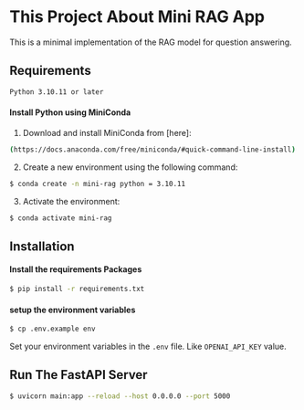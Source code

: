 # This Project About Mini RAG App

This is a minimal implementation of the RAG model for question answering.

## Requirements
```bash
Python 3.10.11 or later
```

#### Install Python using MiniConda

1) Download and install MiniConda from [here]: 
```bash
(https://docs.anaconda.com/free/miniconda/#quick-command-line-install)
```
2) Create a new environment using the following command:
```bash
$ conda create -n mini-rag python = 3.10.11
```
3) Activate the environment:
```bash
$ conda activate mini-rag
```

## Installation

#### Install the requirements Packages
```bash
$ pip install -r requirements.txt
```

#### setup the environment variables 
```bash
$ cp .env.example env
```
Set your environment variables in the `.env` file. Like `OPENAI_API_KEY` value.

## Run The FastAPI Server
```bash
$ uvicorn main:app --reload --host 0.0.0.0 --port 5000
```